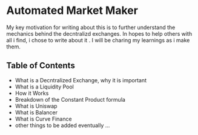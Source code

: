 # Automated Market Maker

My key motivation for writing about this is to further understand the mechanics behind the decntralizd exchanges. In hopes to help others with all i find, i chose to write about it . I will be charing my learnings as i make them.

## Table of Contents

- What is a Decntralized Exchange, why it is important
- What is a Liquidity Pool
- How it Works
- Breakdown of the Constant Product formula
- What is Uniswap
- What is Balancer
- What is Curve Finance
- other things to be added eventually ...
